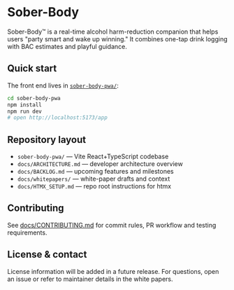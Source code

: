 # Sober-Body

Sober-Body™ is a real-time alcohol harm-reduction companion that helps users "party smart and wake up winning." It combines one-tap drink logging with BAC estimates and playful guidance.

## Quick start

The front end lives in [`sober-body-pwa/`](sober-body-pwa/):

```bash
cd sober-body-pwa
npm install
npm run dev
# open http://localhost:5173/app
```

## Repository layout

- `sober-body-pwa/` &mdash; Vite React+TypeScript codebase
- `docs/ARCHITECTURE.md` &mdash; developer architecture overview
- `docs/BACKLOG.md` &mdash; upcoming features and milestones
- `docs/whitepapers/` &mdash; white-paper drafts and context
- `docs/HTMX_SETUP.md` &mdash; repo root instructions for htmx

## Contributing

See [docs/CONTRIBUTING.md](docs/CONTRIBUTING.md) for commit rules, PR workflow and testing requirements.

## License & contact

License information will be added in a future release. For questions, open an issue or refer to maintainer details in the white papers.
